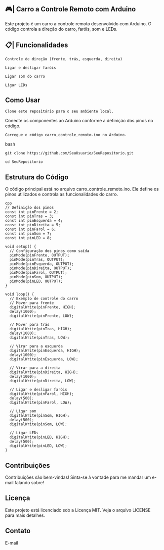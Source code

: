## 🎮| Carro a Controle Remoto com Arduino

Este projeto é um carro a controle remoto desenvolvido com Arduino. O código controla a direção do carro, faróis, som e LEDs.

## 📋| Funcionalidades

```
Controle de direção (frente, trás, esquerda, direita)
```
```
Ligar e desligar faróis
```
```
Ligar som do carro
```
```
Ligar LEDs
```
## Como Usar
```
Clone este repositório para o seu ambiente local.
```
Conecte os componentes ao Arduino conforme a definição dos pinos no código.
```
Carregue o código carro_controle_remoto.ino no Arduino.
```
bash
```
git clone https://github.com/SeuUsuario/SeuRepositorio.git
```
```
cd SeuRepositorio
```
## Estrutura do Código
O código principal está no arquivo carro_controle_remoto.ino. Ele define os pinos utilizados e controla as funcionalidades do carro.

```
cpp
// Definição dos pinos
const int pinFrente = 2;
const int pinTras = 3;
const int pinEsquerda = 4;
const int pinDireita = 5;
const int pinFarol = 6;
const int pinSom = 7;
const int pinLED = 8;

void setup() {
  // Configuração dos pinos como saída
  pinMode(pinFrente, OUTPUT);
  pinMode(pinTras, OUTPUT);
  pinMode(pinEsquerda, OUTPUT);
  pinMode(pinDireita, OUTPUT);
  pinMode(pinFarol, OUTPUT);
  pinMode(pinSom, OUTPUT);
  pinMode(pinLED, OUTPUT);
}

void loop() {
  // Exemplo de controle do carro
  // Mover para frente
  digitalWrite(pinFrente, HIGH);
  delay(1000);
  digitalWrite(pinFrente, LOW);

  // Mover para trás
  digitalWrite(pinTras, HIGH);
  delay(1000);
  digitalWrite(pinTras, LOW);

  // Virar para a esquerda
  digitalWrite(pinEsquerda, HIGH);
  delay(1000);
  digitalWrite(pinEsquerda, LOW);

  // Virar para a direita
  digitalWrite(pinDireita, HIGH);
  delay(1000);
  digitalWrite(pinDireita, LOW);

  // Ligar e desligar faróis
  digitalWrite(pinFarol, HIGH);
  delay(500);
  digitalWrite(pinFarol, LOW);

  // Ligar som
  digitalWrite(pinSom, HIGH);
  delay(500);
  digitalWrite(pinSom, LOW);

  // Ligar LEDs
  digitalWrite(pinLED, HIGH);
  delay(500);
  digitalWrite(pinLED, LOW);
}

```

## Contribuições

Contribuições são bem-vindas! Sinta-se à vontade para me mandar um e-mail falando sobre! 

## Licença
Este projeto está licenciado sob a Licença MIT. Veja o arquivo LICENSE para mais detalhes.

## Contato

E-mail
